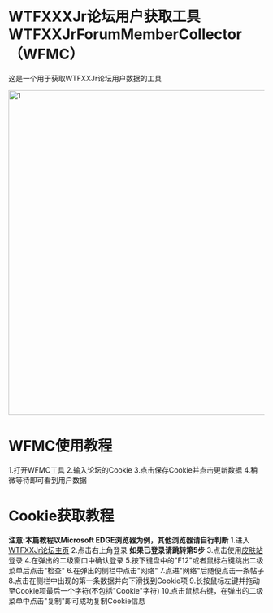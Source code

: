 # WTFXXXJr论坛用户获取工具WTFXXJrForumMemberCollector（WFMC）
这是一个用于获取WTFXXJr论坛用户数据的工具

<img width="640" height="640" alt="1" src="https://github.com/user-attachments/assets/f286077b-095e-4b0b-a8ad-6e3013485e38" />

# WFMC使用教程
1.打开WFMC工具
2.输入论坛的Cookie
3.点击保存Cookie并点击更新数据
4.稍微等待即可看到用户数据

# Cookie获取教程
**注意:本篇教程以Microsoft EDGE浏览器为例，其他浏览器请自行判断**
1.进入[WTFXXJr论坛主页](https://bbs.wtfxxjr.top/)
2.点击右上角登录
**如果已登录请跳转第5步**
3.点击使用[皮肤站](https://auth.wtfxxjr.top/)登录
4.在弹出的二级窗口中确认登录
5.按下键盘中的"F12"或者鼠标右键跳出二级菜单后点击"检查"
6.在弹出的侧栏中点击"网络"
7.点进"网络"后随便点击一条帖子
8.点击在侧栏中出现的第一条数据并向下滑找到Cookie项
9.长按鼠标左键并拖动至Cookie项最后一个字符(不包括"Cookie"字符)
10.点击鼠标右键，在弹出的二级菜单中点击"复制"即可成功复制Cookie信息
